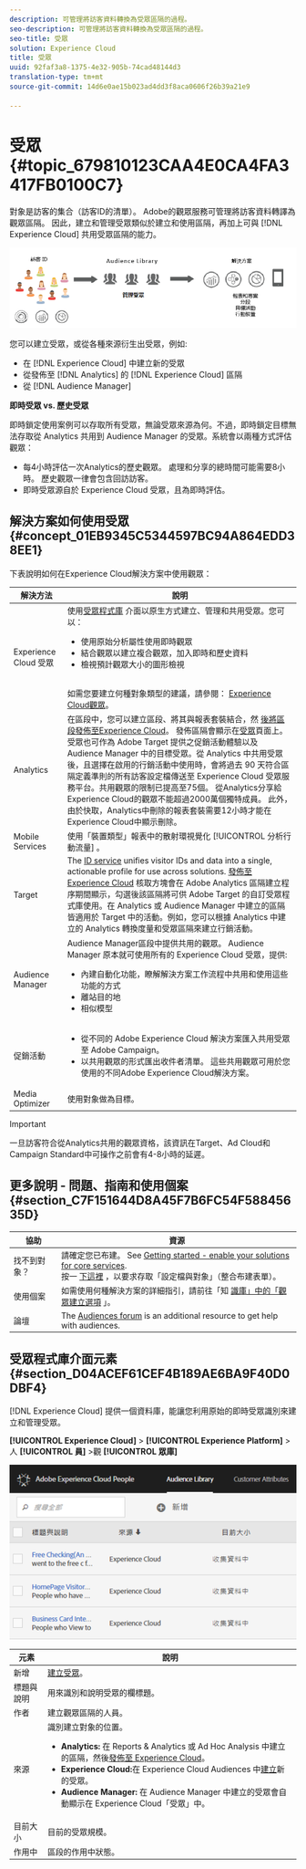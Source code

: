 ```yaml
---
description: 可管理將訪客資料轉換為受眾區隔的過程。
seo-description: 可管理將訪客資料轉換為受眾區隔的過程。
seo-title: 受眾
solution: Experience Cloud
title: 受眾
uuid: 92faf3a8-1375-4e32-905b-74cad48144d3
translation-type: tm+mt
source-git-commit: 14d6e0ae15b023ad4dd3f8aca0606f26b39a21e9

---
```



# 受眾 {#topic_679810123CAA4E0CA4FA3417FB0100C7}

對象是訪客的集合（訪客ID的清單）。 Adobe的觀眾服務可管理將訪客資料轉譯為觀眾區隔。 因此，建立和管理受眾類似於建立和使用區隔，再加上可與 [!DNL Experience Cloud] 共用受眾區隔的能力。

![](assets/audiences.png)

您可以建立受眾，或從各種來源衍生出受眾，例如:

* 在 [!DNL Experience Cloud] 中建立新的受眾
* 從發佈至 [!DNL Analytics] 的 [!DNL Experience Cloud] 區隔
* 從 [!DNL Audience Manager]

**即時受眾 vs. 歷史受眾**

即時鎖定使用案例可以存取所有受眾，無論受眾來源為何。不過，即時鎖定目標無法存取從 Analytics 共用到 Audience Manager 的受眾。系統會以兩種方式評估觀眾：

* 每4小時評估一次Analytics的歷史觀眾。 處理和分享的總時間可能需要8小時。  歷史觀眾一律會包含回訪訪客。
* 即時受眾源自於 Experience Cloud 受眾，且為即時評估。

## 解決方案如何使用受眾 {#concept_01EB9345C5344597BC94A864EDD38EE1}

下表說明如何在Experience Cloud解決方案中使用觀眾：

| 解決方法 | 說明 |
|--- |--- |
| Experience Cloud 受眾 | 使用[受眾程式庫](../audience-library/audience-library.md) 介面以原生方式建立、管理和共用受眾。您可以：<ul><li>使用原始分析屬性使用即時觀眾</li><li>結合觀眾以建立複合觀眾，加入即時和歷史資料</li><li>檢視預計觀眾大小的圖形檢視</li></ul><br>如需您要建立何種對象類型的建議，請參閱： [Experience Cloud觀眾](https://helpx.adobe.com/marketing-cloud-core/kb/People/Audience-Creation-Options.html)。 |
| Analytics | 在區段中，您可以建立區段、將其與報表套裝結合，然 [後將區段發佈至Experience Cloud](../audience-library/audience-library.md)。 發佈區隔會顯示在[受眾](../audience-library/audience-library.md)頁面上。受眾也可作為 Adobe Target 提供之促銷活動體驗以及 Audience Manager 中的目標受眾。從 Analytics 中共用受眾後，且選擇在啟用的行銷活動中使用時，會將過去 90 天符合區隔定義準則的所有訪客設定檔傳送至 Experience Cloud 受眾服務平台。共用觀眾的限制已提高至75個。  從Analytics分享給Experience Cloud的觀眾不能超過2000萬個獨特成員。 此外，由於快取，Analytics中刪除的報表套裝需要12小時才能在Experience Cloud中顯示刪除。 |
| Mobile Services | 使用「裝置類型」報表中的散射環視覺化 [!UICONTROL 分析行動流量] 。 |
| Target | The [ID service](https://docs.adobe.com/content/help/en/id-service/using/home.html) unifies visitor IDs and data into a single, actionable profile for use across solutions. [發佈至 Experience Cloud](../audience-library/audience-library.md) 核取方塊會在 Adobe Analytics 區隔建立程序期間顯示，勾選後該區隔將可供 Adobe Target 的自訂受眾程式庫使用。在 Analytics 或 Audience Manager 中建立的區隔皆適用於 Target 中的活動。例如，您可以根據 Analytics 中建立的 Analytics 轉換度量和受眾區隔來建立行銷活動。 |
| Audience Manager | Audience Manager區段中提供共用的觀眾。 Audience Manager 原本就可使用所有的 Experience Cloud 受眾，提供:<ul><li>內建自動化功能，瞭解解決方案工作流程中共用和使用這些功能的方式</li><li>離站目的地</li><li>相似模型</li></ul> |
| 促銷活動 | <ul><li>從不同的 Adobe Experience Cloud 解決方案匯入共用受眾至 Adobe Campaign。</li><li>以共用觀眾的形式匯出收件者清單。 這些共用觀眾可用於您使用的不同Adobe Experience Cloud解決方案。</li></ul> |
| Media Optimizer | 使用對象做為目標。 |

>[!IMPORTANT]
>
>一旦訪客符合從Analytics共用的觀眾資格，該資訊在Target、Ad Cloud和Campaign Standard中可操作之前會有4-8小時的延遲。

## 更多說明 - 問題、指南和使用個案 {#section_C7F151644D8A45F7B6FC54F58845635D}

| 協助 | 資源 |
|--- |--- |
| 找不到對象？ | 請確定您已布建。 See [Getting started - enable your solutions for core services](../core-services/core-services.md).<br>按一 [下這裡](https://www.adobe.com/go/audiences) ，以要求存取「設定檔與對象」（整合布建表單）。 |
| 使用個案 | 如需使用何種解決方案的詳細指引，請前往「知 [識庫」中的「觀眾建立選項](https://helpx.adobe.com/marketing-cloud-core/kb/People/Audience-Creation-Options.html) 」。 |
| 論壇 | The [Audiences forum](https://forums.adobe.com/community/experience-cloud/platform/core-services/people-service/audiences) is an additional resource to get help with audiences. |

## 受眾程式庫介面元素 {#section_D04ACEF61CEF4B189AE6BA9F40D0DBF4}

[!DNL Experience Cloud] 提供一個資料庫，能讓您利用原始的即時受眾識別來建立和管理受眾。

**[!UICONTROL Experience Cloud]** > **[!UICONTROL Experience Platform]** >人 **[!UICONTROL 員]** >觀 **[!UICONTROL 眾庫]**

![](assets/audience_library.png)

| 元素 | 說明 |
|--- |--- |
| 新增 | [建立受眾](../audience-library/audience-library.md)。 |
| 標題與說明 | 用來識別和說明受眾的欄標題。 |
| 作者 | 建立觀眾區隔的人員。 |
| 來源 | 識別建立對象的位置。<ul><li>**Analytics:** 在 Reports &amp; Analytics 或 Ad Hoc Analysis 中建立的區隔，然後[發佈至 Experience Cloud](../audience-library/audience-library.md)。</li><li>**Experience Cloud:**&#x200B;在 Experience Cloud Audiences 中[建立](../audience-library/audience-library.md)新的受眾。</li><li>**Audience Manager:** 在 Audience Manager 中建立的受眾會自動顯示在 Experience Cloud「受眾」中。</li></ul> |
| 目前大小 | 目前的受眾規模。 |
| 作用中 | 區段的作用中狀態。 |
